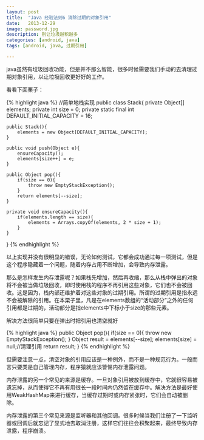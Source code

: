 ```yaml
---
layout: post
title:  "Java 经验法则6 消除过期的对象引用"
date:   2013-12-29
image: password.jpg
description: 别让垃圾越积越多
categories: [android, java]
tags: [android, java, 过期引用]

---
```


java虽然有垃圾回收功能，但是并不那么智能，很多时候需要我们手动的去清理过期对象引用，以让垃圾回收更好好的工作。

看看下面栗子：

{% highlight java %}
//简单地栈实现
public class Stack{
    private Object[] elements;
    private int size = 0;
    private static final int DEFAULT_INITIAL_CAPACITY = 16;
 
    public Stack(){
        elements = new Object[DEFAULT_INITIAL_CAPACITY];
    }
 
    public void push(Object e){
        ensureCapacity();
        elements[size++] = e;
    }
 
    public Object pop(){
        if(size == 0){
            throw new EmptyStackException();
        }
        return elements[--size];
    }
 
    private void ensureCapacity(){
        if(elements.length == size){
            elements = Arrays.copyOf(elements, 2 * size + 1);
        }
    }
 
}
{% endhighlight %}


以上实现并没有很明显的错误，无论如何测试，它都会成功通过每一项测试，但是这个程序隐藏着一个问题，随着内存占用不断增加，会导致内存泄露。

那么是怎样发生内存泄露呢？如果栈先增加，然后再收缩，那么从栈中弹出的对象将不会被当做垃圾回收，即时使用栈的程序不再引用这些对象，它们也不会被回收。这是因为，栈内部还维护着对这些对象的过期引用。所谓的过期引用是指永远不会被解除的引用。在本栗子里，凡是在elements数组的“活动部分”之外的任何引用都是过期的，活动部分是指elements中下标小于size的那些元素。

解决方法很简单只要在弹出时把引用也清空就好

{% highlight java %}
public Object pop(){
    if(size == 0){
        throw new EmptyStackException();
    }
    Object result = elements[--size];
    elements[size] = null;//清理引用
    return result;
}
{% endhighlight %}

但需要注意一点，清空对象的引用应该是一种例外，而不是一种规范行为。一般而言只要类是自己管理内存，程序猿就应该警惕内存泄露问题。

内存泄露的另一个常见的来源是缓存。一旦对象引用被放到缓存中，它就很容易被遗忘掉，从而使得它不再有用很长一段时间内仍然留在缓存中。解决方法是最好使用WeakHashMap来进行缓存，当缓存过期时或内存紧张时，它们会自动被删除。

内存泄露的第三个常见来源是监听器和其他回调。很多时候当我们注册了一下监听器或回调后就忘记了显式地去取消注册，这样它们往往会积聚起来，最终导致内存泄露，程序崩溃。